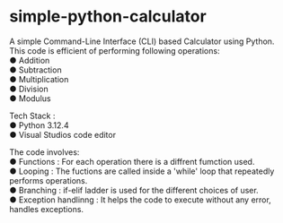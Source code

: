 # simple-python-calculator
A simple Command-Line Interface (CLI) based Calculator using Python.<br>
This code is efficient of performing following operations:<br>
    ● Addition<br>
    ● Subtraction<br>
    ● Multiplication<br>
    ● Division<br>
    ● Modulus<br>

Tech Stack :<br>
    ● Python 3.12.4<br>
    ● Visual Studios code editor<br>

The code involves:<br>
    ● Functions : For each operation there is a diffrent fumction used.<br>
    ● Looping : The fuctions are called inside a 'while' loop that repeatedly performs operations.<br>
    ● Branching : if-elif ladder is used for the different choices of user.<br>
    ● Exception handlinng : It helps the code to execute without any error, handles exceptions.<br>

